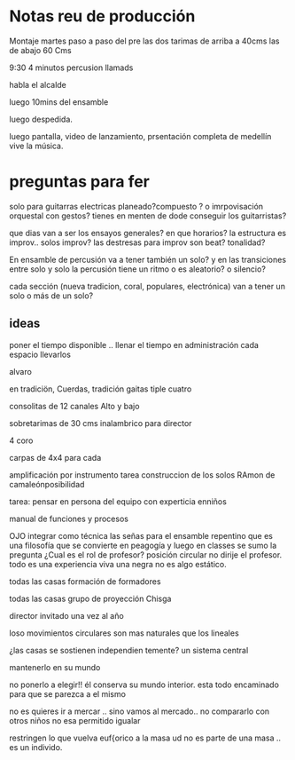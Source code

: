 # Notas reu de producción
Montaje martes
paso a paso del pre
las dos tarimas de arriba a 40cms
las de abajo 60 Cms

9:30 4 minutos percusion llamads

habla el alcalde

luego 10mins del ensamble

luego despedida.

luego pantalla, video de lanzamiento, prsentación completa de medellín vive la música.




# preguntas para fer

solo para  guitarras electricas planeado?compuesto ? o imrpovisación orquestal con gestos?
tienes en menten de dode conseguir los guitarristas?



que dias van a ser los ensayos generales?   en que horarios?
la estructura es improv.. solos improv?
las destresas para improv son beat?  tonalidad?

En ensamble de percusión va a tener también un solo?  y en las transiciones entre solo y solo la percusión tiene un ritmo o es aleatorio? o silencio?

cada sección (nueva tradicion, coral, populares, electrónica) van a tener un solo o más de un solo?




## ideas
poner el tiempo disponible .. llenar el tiempo en administración
cada espacio llevarlos


alvaro

en tradiciön,
Cuerdas, tradición
gaitas
tiple
cuatro

consolitas de 12 canales
Alto y bajo

sobretarimas de 30 cms
inalambrico para director

4 coro

carpas de 4x4 para cada

amplificación por instrumento
tarea construccion de los solos
RAmon de camaleónposibilidad

tarea:
pensar en persona del equipo con experticia enniños

manual de funciones y procesos



OJO integrar como técnica las señas para el ensamble repentino
que es una filosofía que se convierte en peagogía y luego en classes
se sumo la pregunta ¿Cual es el rol de profesor? posición circular no dirije el profesor.
todo es una experiencia viva una negra no es algo estático.


todas las casas formación de formadores

todas las casas grupo de proyección Chisga

director invitado una vez al año

loso movimientos circulares son mas naturales que los lineales


¿las casas se sostienen independien
temente? un sistema central

mantenerlo en su mundo

no ponerlo a elegir!! él conserva su mundo interior.
  esta todo encaminado para que se parezca a el mismo

no es quieres ir a mercar .. sino vamos al mercado..
no compararlo con otros niños
no esa permitido igualar

restringen lo que vuelva euf{orico a la masa
ud no es parte de una masa .. es un individo.
